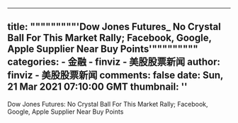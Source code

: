 
---
title: """""""""'Dow Jones Futures_ No Crystal Ball For This Market Rally; Facebook, Google, Apple Supplier Near Buy Points'"""""""""
categories: 
    - 金融
    - finviz - 美股股票新闻
author: finviz - 美股股票新闻
comments: false
date: Sun, 21 Mar 2021 07:10:00 GMT
thumbnail: ''
---

<div>   
Dow Jones Futures: No Crystal Ball For This Market Rally; Facebook, Google, Apple Supplier Near Buy Points  
</div>
            